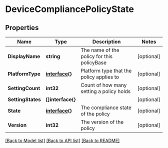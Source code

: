 # DeviceCompliancePolicyState

## Properties

Name | Type | Description | Notes
------------ | ------------- | ------------- | -------------
**DisplayName** | **string** | The name of the policy for this policyBase | [optional] 
**PlatformType** | [**interface{}**](.md) | Platform type that the policy applies to | [optional] 
**SettingCount** | **int32** | Count of how many setting a policy holds | [optional] 
**SettingStates** | **[]interface{}** |  | [optional] 
**State** | [**interface{}**](.md) | The compliance state of the policy | [optional] 
**Version** | **int32** | The version of the policy | [optional] 

[[Back to Model list]](../README.md#documentation-for-models) [[Back to API list]](../README.md#documentation-for-api-endpoints) [[Back to README]](../README.md)


